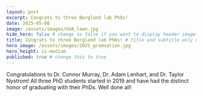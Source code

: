 ```yaml
---
layout: post
excerpt: Congrats to three Bergland lab PhDs!
date: 2025-05-08
image: /assets/images/UVA_lawn.jpg
hide_hero: false # change to false if you want to display header image
title: Congrats to three Bergland lab PhDs! # title and subtitle only display on hero
hero_image: /assets/images/2025_graduation.jpg
hero_height: is-medium
published: true # change this to true
---
```


Congratulations to Dr. Connor Murray, Dr. Adam Lenhart, and Dr. Taylor Nystrom! All three PhD students started in 2019 and have had the distinct honor of graduating with their PhDs. Well done all!
